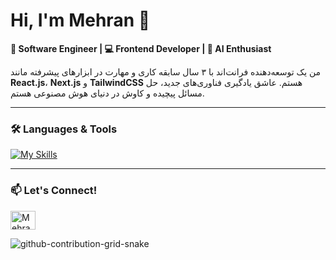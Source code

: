 <h1 align="left">Hi, I'm Mehran 👋</h1>

**🚀 Software Engineer | 💻 Frontend Developer | 🤖 AI Enthusiast**  

من یک توسعه‌دهنده فرانت‌اند با ۳ سال سابقه کاری و مهارت در ابزارهای پیشرفته مانند **React.js**، **Next.js** و **TailwindCSS** هستم. عاشق یادگیری فناوری‌های جدید، حل مسائل پیچیده و کاوش در دنیای هوش مصنوعی هستم.

---

### 🛠️ Languages & Tools
[![My Skills](https://skillicons.dev/icons?i=nextjs,react,js,html,css,tailwind)](https://skillicons.dev)

---

### 📫 Let's Connect!
<p align="left">
  <a href="https://www.linkedin.com/in/mehran-bahari-933354224/" target="blank">
    <img align="center" src="https://raw.githubusercontent.com/rahuldkjain/github-profile-readme-generator/master/src/images/icons/Social/linked-in-alt.svg" alt="Mehran Bahari LinkedIn" height="30" width="40" />
  </a>
</p>
 
 ![github-contribution-grid-snake](https://user-images.githubusercontent.com/90142173/154796318-e529fdc7-2132-4ce7-8417-06b71cf02506.svg)
 
 
